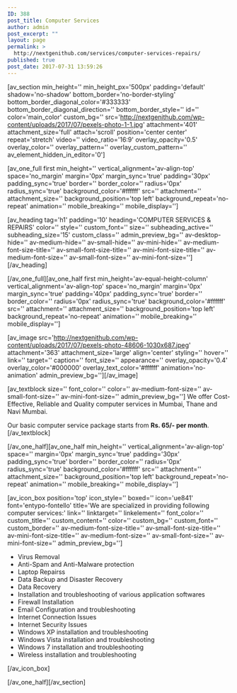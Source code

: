 ```yaml
---
ID: 388
post_title: Computer Services
author: admin
post_excerpt: ""
layout: page
permalink: >
  http://nextgenithub.com/services/computer-services-repairs/
published: true
post_date: 2017-07-31 13:59:26
---
```

[av_section min_height='' min_height_px='500px' padding='default' shadow='no-shadow' bottom_border='no-border-styling' bottom_border_diagonal_color='#333333' bottom_border_diagonal_direction='' bottom_border_style='' id='' color='main_color' custom_bg='' src='http://nextgenithub.com/wp-content/uploads/2017/07/pexels-photo-1-1.jpg' attachment='401' attachment_size='full' attach='scroll' position='center center' repeat='stretch' video='' video_ratio='16:9' overlay_opacity='0.5' overlay_color='' overlay_pattern='' overlay_custom_pattern='' av_element_hidden_in_editor='0']

[av_one_full first min_height='' vertical_alignment='av-align-top' space='no_margin' margin='0px' margin_sync='true' padding='30px' padding_sync='true' border='' border_color='' radius='0px' radius_sync='true' background_color='#ffffff' src='' attachment='' attachment_size='' background_position='top left' background_repeat='no-repeat' animation='' mobile_breaking='' mobile_display='']

[av_heading tag='h1' padding='10' heading='COMPUTER SERVICES &amp; REPAIRS' color='' style='' custom_font='' size='' subheading_active='' subheading_size='15' custom_class='' admin_preview_bg='' av-desktop-hide='' av-medium-hide='' av-small-hide='' av-mini-hide='' av-medium-font-size-title='' av-small-font-size-title='' av-mini-font-size-title='' av-medium-font-size='' av-small-font-size='' av-mini-font-size=''][/av_heading]

[/av_one_full][av_one_half first min_height='av-equal-height-column' vertical_alignment='av-align-top' space='no_margin' margin='0px' margin_sync='true' padding='40px' padding_sync='true' border='' border_color='' radius='0px' radius_sync='true' background_color='#ffffff' src='' attachment='' attachment_size='' background_position='top left' background_repeat='no-repeat' animation='' mobile_breaking='' mobile_display='']

[av_image src='http://nextgenithub.com/wp-content/uploads/2017/07/pexels-photo-48606-1030x687.jpeg' attachment='363' attachment_size='large' align='center' styling='' hover='' link='' target='' caption='' font_size='' appearance='' overlay_opacity='0.4' overlay_color='#000000' overlay_text_color='#ffffff' animation='no-animation' admin_preview_bg=''][/av_image]

[av_textblock size='' font_color='' color='' av-medium-font-size='' av-small-font-size='' av-mini-font-size='' admin_preview_bg='']
We offer Cost-Effective, Reliable and Quality computer services in Mumbai, Thane and Navi Mumbai.

Our basic computer service package starts from <b>Rs. 65/- per month</b>.
[/av_textblock]

[/av_one_half][av_one_half min_height='' vertical_alignment='av-align-top' space='' margin='0px' margin_sync='true' padding='30px' padding_sync='true' border='' border_color='' radius='0px' radius_sync='true' background_color='#ffffff' src='' attachment='' attachment_size='' background_position='top left' background_repeat='no-repeat' animation='' mobile_breaking='' mobile_display='']

[av_icon_box position='top' icon_style='' boxed='' icon='ue841' font='entypo-fontello' title='We are specialized in providing following computer services:' link='' linktarget='' linkelement='' font_color='' custom_title='' custom_content='' color='' custom_bg='' custom_font='' custom_border='' av-medium-font-size-title='' av-small-font-size-title='' av-mini-font-size-title='' av-medium-font-size='' av-small-font-size='' av-mini-font-size='' admin_preview_bg='']
<ul class="bullet_black">
 	<li style="text-align: left;">Virus Removal</li>
 	<li style="text-align: left;">Anti-Spam and Anti-Malware protection</li>
 	<li style="text-align: left;">Laptop Repairss</li>
 	<li style="text-align: left;">Data Backup and Disaster Recovery</li>
 	<li style="text-align: left;">Data Recovery</li>
 	<li style="text-align: left;">Installation and troubleshooting of various application softwares</li>
 	<li style="text-align: left;">Firewall Installation</li>
 	<li style="text-align: left;">Email Configuration and troubleshooting</li>
 	<li style="text-align: left;">Internet Connection Issues</li>
 	<li style="text-align: left;">Internet Security Issues</li>
 	<li style="text-align: left;">Windows XP installation and troubleshooting</li>
 	<li style="text-align: left;">Windows Vista installation and troubleshooting</li>
 	<li style="text-align: left;">Windows 7 installation and troubleshooting</li>
 	<li style="text-align: left;">Wireless installation and troubleshooting</li>
</ul>
[/av_icon_box]

[/av_one_half][/av_section]